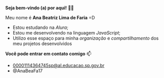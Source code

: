 **Seja bem-vindo (a) por aqui!** 💙💙

Meu nome é **Ana Beatriz Lima de Faria** =D

- Estou estudando na *Alura*;
- Estou me desenvolvendo na linguagem *JavaScript*;
- Utilizo esse espaço para minha *organização* e *compartilhamento* dos meu projetos desenvolvidos

**Você pode entrar em contato comigo** 📫
- 00001114364745sp@al.educacao.sp.gov.br
- @AnaBeaFa17


